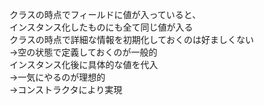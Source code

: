 クラスの時点でフィールドに値が入っていると、  
インスタンス化したものにも全て同じ値が入る  
クラスの時点で詳細な情報を初期化しておくのは好ましくない  
→空の状態で定義しておくのが一般的  
  インスタンス化後に具体的な値を代入  
→一気にやるのが理想的  
→コンストラクタにより実現  
